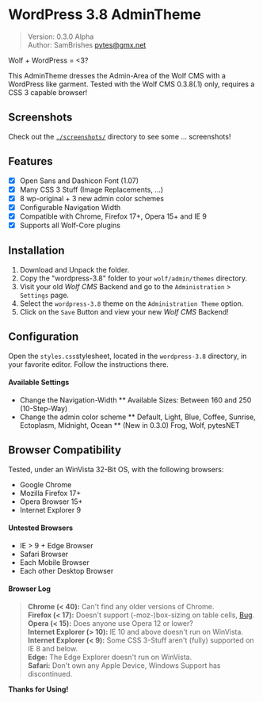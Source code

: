 WordPress 3.8 AdminTheme
===========================
>	Version: 0.3.0 Alpha<br />
>	Author: SamBrishes <pytes@gmx.net>

Wolf + WordPress = <3?

This AdminTheme dresses the Admin-Area of the Wolf CMS with a WordPress like garment. Tested with 
the Wolf CMS 0.3.8(.1) only, requires a CSS 3 capable browser!

## Screenshots
Check out the [```./screenshots/```](https://github.com/SamBrishes/wolfcms-wordpress-admintheme/tree/master/screenshots) 
directory to see some ... screenshots!

## Features
* [x] Open Sans and Dashicon Font (1.07)
* [x] Many CSS 3 Stuff (Image Replacements, ...)
* [x] 8 wp-original + 3 new admin color schemes
* [x] Configurable Navigation Width
* [x] Compatible with Chrome, Firefox 17+, Opera 15+ and IE 9
* [x] Supports all Wolf-Core plugins

## Installation
1.	Download and Unpack the folder.
2.	Copy the "wordpress-3.8" folder to your ```wolf/admin/themes``` directory.
3.	Visit your old *Wolf CMS* Backend and go to the ```Administration``` > ```Settings``` page.
4.	Select the ```wordpress-3.8``` theme on the ```Administration Theme``` option.
5.	Click on the ```Save``` Button and view your new *Wolf CMS* Backend!

## Configuration
Open the ```styles.css```stylesheet, located in the ```wordpress-3.8``` directory, in your 
favorite editor. Follow the instructions there.

#### Available Settings
*	Change the Navigation-Width
**	Available Sizes: Between 160 and 250 (10-Step-Way)
*	Change the admin color scheme
**	Default, Light, Blue, Coffee, Sunrise, Ectoplasm, Midnight, Ocean
**	(New in 0.3.0) Frog, Wolf, pytesNET

## Browser Compatibility
Tested, under an WinVista 32-Bit OS, with the following browsers:

*	Google Chrome
*	Mozilla Firefox 17+
*	Opera Browser 15+
*	Internet Explorer 9

#### Untested Browsers
* 	IE > 9 + Edge Browser
* 	Safari Browser
*	Each Mobile Browser
*	Each other Desktop Browser

#### Browser Log
>	**Chrome (< 40):** Can't find any older versions of Chrome.<br />
>	**Firefox (< 17):** Doesn't support (-moz-)box-sizing on table cells, [Bug](https://bugzilla.mozilla.org/show_bug.cgi?id=338554).<br />
>	**Opera (< 15):** Does anyone use Opera 12 or lower?<br />
>	**Internet Explorer (> 10):** IE 10 and above doesn't run on WinVista.<br />
>	**Internet Explorer (< 9):** Some CSS 3-Stuff aren't (fully) supported on IE 8 and below.<br />
>	**Edge:** The Edge Explorer doesn't run on WinVista.<br />
>	**Safari:** Don't own any Apple Device, Windows Support has discontinued.

**Thanks for Using!**